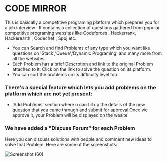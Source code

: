 # CODE MIRROR


This is basically a competitive programing platform which prepares you for a job interview .
It contains a collection of questions gathered from popular competitive programing websites 
like Codeforces , Hackerrank, Hackerearth , Codechef , Spoj etc.


- You can Search and find Problems of any type which you want
  like questions on 'Stack','Queue','Dynamic Programing' and many more from all the websites.
- Each Problem has a brief Descrption and link to the original Problem attached to it.
  Click on the link to solve the question on its platform.
- You can sort the problems on its difficulty level too.
 
 
### There's a special feature which lets you add problems on the platform which are not yet present:

- 'Add Problems' section where u can fill up the details of the new
   question that you came through and submit for approval.Once we approve it,
   your Problem will be  displayed on the wesite
     
     
 ### We have added a "Discuss Forum" for each Problem
   Here you can discuss solutions with people and comment new ideas 
   to solve that Problem.
Here are some of the screenshots:

![Screenshot (60)](https://user-images.githubusercontent.com/43809818/85369436-bd846800-b54a-11ea-8cea-9c05114e205a.png)
